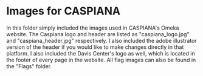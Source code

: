 # Images for CASPIANA
In this folder simply included the images used in CASPIANA's Omeka website. The Caspiana logo and header are listed as "caspiana_logo.jpg" and "caspiana_header.jpg" respectively. I also included the adobe illustrator version of the header if you would like to make changes directly in that platform. I also included the Davis Center's logo as well, which is located in the footer of every page in the website. All flag images can also be found in the "Flags" folder. 
